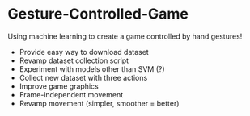 # Gesture-Controlled-Game
Using machine learning to create a game controlled by hand gestures!

- Provide easy way to download dataset
- Revamp dataset collection script
- Experiment with models other than SVM (?)
- Collect new dataset with three actions
- Improve game graphics
- Frame-independent movement
- Revamp movement (simpler, smoother = better)